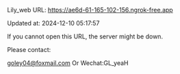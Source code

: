 Lily_web URL: https://ae6d-61-165-102-156.ngrok-free.app

Updated at: 2024-12-10 05:17:57

If you cannot open this URL, the server might be down.

Please contact: 

goley04@foxmail.com Or Wechat:GL_yeaH